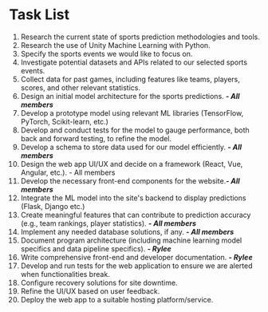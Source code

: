 # Task List

1. Research the current state of sports prediction methodologies and tools.
2. Research the use of Unity Machine Learning with Python.
3. Specify the sports events we would like to focus on.
4. Investigate potential datasets and APIs related to our selected sports events.
5. Collect data for past games, including features like teams, players, scores, and other relevant statistics.
6. Design an initial model architecture for the sports predictions. ***- All members***
7. Develop a prototype model using relevant ML libraries (TensorFlow, PyTorch, Scikit-learn, etc.)
8. Develop and conduct tests for the model to gauge performance, both back and forward testing, to refine the model.
9. Develop a schema to store data used for our model efficiently. ***- All members***
10. Design the web app UI/UX and decide on a framework (React, Vue, Angular, etc.). - All members
12. Develop the necessary front-end components for the website.***- All members***
13. Integrate the ML model into the site's backend to display predictions (Flask, Django etc.)
14. Create meaningful features that can contribute to prediction accuracy (e.g., team rankings, player statistics). ***- All members***
15. Implement any needed database solutions, if any. ***- All members***
16. Document program architecture (including machine learning model specifics and data pipeline specifics). ***- Rylee***
17. Write comprehensive front-end and developer documentation. ***- Rylee***
18. Develop and run tests for the web application to ensure we are alerted when functionalities break.
21. Configure recovery solutions for site downtime. 
22. Refine the UI/UX based on user feedback.
23. Deploy the web app to a suitable hosting platform/service. 
